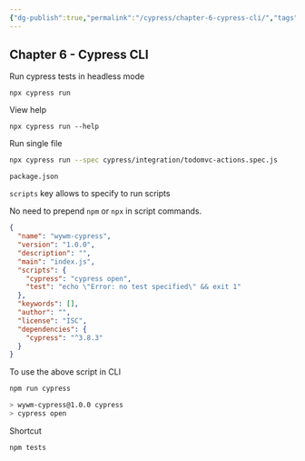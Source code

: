 ```yaml
---
{"dg-publish":true,"permalink":"/cypress/chapter-6-cypress-cli/","tags":["cypress"]}
---
```


## Chapter 6 - Cypress CLI

Run cypress tests in headless mode 

```Shell
npx cypress run
```

View help

```Shell
npx cypress run --help
```

Run single file 

```bash
npx cypress run --spec cypress/integration/todomvc-actions.spec.js
```

`package.json`

`scripts` key allows to specify to run scripts 

No need to prepend `npm` or `npx` in script commands.

```json
{
  "name": "wywm-cypress",
  "version": "1.0.0",
  "description": "",
  "main": "index.js",
  "scripts": {
    "cypress": "cypress open",
    "test": "echo \"Error: no test specified\" && exit 1"
  },
  "keywords": [],
  "author": "",
  "license": "ISC",
  "dependencies": {
    "cypress": "^3.8.3"
  }
}

```

To use the above script in CLI 

```bash
npm run cypress                                                   

> wywm-cypress@1.0.0 cypress
> cypress open

```

Shortcut

```Shell
npm tests
```